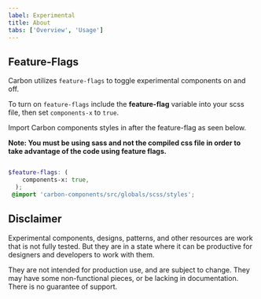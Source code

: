 ```yaml
---
label: Experimental
title: About
tabs: ['Overview', 'Usage']
---
```


## Feature-Flags

Carbon utilizes `feature-flags` to toggle experimental components on and off.

To turn on `feature-flags` include the **feature-flag** variable into your scss file, then set `components-x` to `true`. 

Import Carbon components styles in after the feature-flag as seen below.

**Note: You must be using sass and not the compiled css file in order to take advantage of the code using feature flags.** 


```scss

$feature-flags: (
    components-x: true,
  );
 @import 'carbon-components/src/globals/scss/styles';

```


## Disclaimer 

Experimental components, designs, patterns, and other resources are work that is not fully tested. But they are in a state where it can be productive for designers and developers to work with them.

They are not intended for production use, and are subject to change. They may have some non-functional pieces, or be lacking in documentation. There is no guarantee of support.
